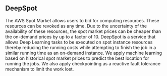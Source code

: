 DeepSpot
---------

The AWS Spot Market allows users to bid for computing resources. These resources can be revoked as any time. Due to the uncertainty of the availability of these resources, the spot market prices can be cheaper than the on-demand prices by up to a factor of 10. DeepSpot is a service that allows Deep Learning tasks to be executed on spot instance resources thereby reducing the running costs while attempting to finish the job in a similar running time as an on-demand instance. We apply machine learning based on historical spot market prices to predict the best location for running the jobs. We also apply checkpointing as a reactive fault tolerance mechanism to limit the work lost.